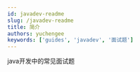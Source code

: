 ```yaml
---
id: javadev-readme
slug: /javadev-readme
title: 简介
authors: yuchengee
keywords: ['guides', 'javadev', '面试题']
---
```


java开发中的常见面试题